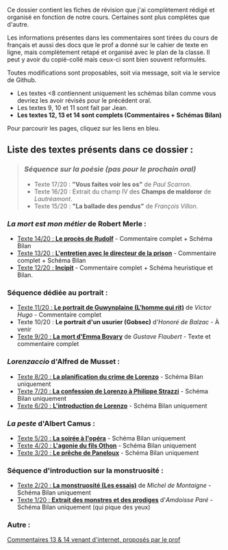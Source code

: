 Ce dossier contient les fiches de révision que j'ai complètement rédigé et organisé en fonction de notre cours. Certaines sont plus complètes que d'autre.

Les informations présentes dans les commentaires sont tirées du cours de français et aussi des docs que le prof a donné sur le cahier de texte en ligne, mais complètement retapé et organisé avec le plan de la classe. Il peut y avoir du copié-collé mais ceux-ci sont bien souvent reformulés.

Toutes modifications sont proposables, soit via message, soit via le service de Github.

* Les textes <8 contiennent uniquement les schémas bilan comme vous devriez les avoir révisés pour le précédent oral.
* Les textes 9, 10 et 11 sont fait par Jean.
* **Les textes 12, 13 et 14 sont complets (Commentaires + Schémas Bilan)**



Pour parcourir les pages, cliquez sur les liens en bleu.

## Liste des textes présents dans ce dossier : 

> ### *Séquence sur la poésie (pas pour le prochain oral)*
>
> * Texte 17/20 : **"Vous faites voir les os"** de *Paul Scarron*.
> * Texte 16/20 : Extrait du champ IV des **Champs de maldoror** de *Lautréamont*.
> * Texte 15/20 : **"La ballade des pendus"** de *François Villon*.

### *La mort est mon métier* de Robert Merle :

*  [Texte 14/20 : **Le procès de Rudolf**](textes/txt14.md) - Commentaire complet + Schéma Bilan
*  [Texte 13/20 : **L'entretien avec le directeur de la prison**](textes/txt13.md) - Commentaire complet + Schéma Bilan
*  [Texte 12/20 : **Incipit**](textes/txt12.md) - Commentaire complet + Schéma heuristique et Bilan.

### Séquence dédiée au portrait :

* [Texte 11/20 : **Le portrait de Guwynplaine (L'homme qui rit)**](textes/txt11.md) de *Victor Hugo* - Commentaire complet
* Texte 10/20 : **Le portrait d'un usurier (Gobsec)** d'*Honoré de Balzac* - À venir
* [Texte 9/20 : **La mort d'Emma Bovary**](textes/txt9.md) de *Gustave Flaubert* - Texte et commentaire complet

### *Lorenzaccio* d'Alfred de Musset : 

* [Texte 8/20 : **La planification du crime de Lorenzo**](textes/txt8.jpg) - Schéma Bilan uniquement
* [Texte 7/20 : **La confession de Lorenzo à Philippe Strazzi**](textes/txt7.jpg) - Schéma Bilan uniquement
* [Texte 6/20 : **L'introduction de Lorenzo**](textes/txt6.jpg) - Schéma Bilan uniquement

### *La peste* d'Albert Camus :

* [Texte 5/20 : **La soirée à l'opéra**](textes/txt5.jpg) - Schéma Bilan uniquement
* [Texte 4/20 : **L'agonie du fils Othon**](textes/txt5.jpg) - Schéma Bilan uniquement
* [Texte 3/20 : **Le prêche de Paneloux**](textes/txt5.jpg) - Schéma Bilan uniquement


### Séquence d'introduction sur la monstruosité : 

* [Texte 2/20 : **La monstruosité (Les essais)**](textes/txt2.jpg) de *Michel de Montaigne* - Schéma Bilan uniquement
* [Texte 1/20 : **Extrait des monstres et des prodiges**](textes/txt1.jpg) d'*Amdoisse Paré* - Schéma Bilan uniquement (qui pique des yeux)



### Autre :

[Commentaires 13 & 14 venant d'internet, proposés par le prof](sources/)